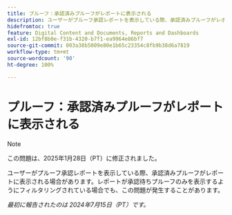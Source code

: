 ```yaml
---
title: プルーフ：承認済みプルーフがレポートに表示される
description: ユーザーがプルーフ承認レポートを表示している際、承認済みプルーフがレポートに表示される場合があります。レポートが承認待ちプルーフのみを表示するようにフィルタリングされている場合でも、この問題が発生することがあります。
hidefromtoc: true
feature: Digital Content and Documents, Reports and Dashboards
exl-id: 12bf8b0e-f31b-4320-b7f1-ea9964e86bf7
source-git-commit: 003a38b5009e80e1b65c23354c8fb9b38d6a7819
workflow-type: tm+mt
source-wordcount: '90'
ht-degree: 100%

---
```


# プルーフ：承認済みプルーフがレポートに表示される


>[!NOTE]
>
>この問題は、2025年1月28日（PT）に修正されました。


ユーザーがプルーフ承認レポートを表示している際、承認済みプルーフがレポートに表示される場合があります。レポートが承認待ちプルーフのみを表示するようにフィルタリングされている場合でも、この問題が発生することがあります。

_最初に報告されたのは 2024年7月15日（PT）です。_
